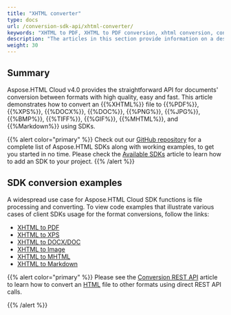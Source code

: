 ```yaml
---
title: "XHTML converter"
type: docs
url: /conversion-sdk-api/xhtml-converter/
keywords: "XHTML to PDF, XHTML to PDF conversion, xhtml conversion, convert XHTML, XHTML to XPS, XHTML to DOCX, XHTML to Image, asynchronous conversion, conversion SDK, convert XHTML to MHTML, Python, Ruby, Android, Swift, C#, Java, PHP, C++, Node.js"
description: "The articles in this section provide information on a description of conversion features of Aspose.HTML Cloud SDK API and the list of supported XHTML files conversion scenarios using various SDKs. The SDKs are wrappers upon REST API to help developers speed up their development. SDKs are available in PHP, Perl, Android, Swift, C#, Java and more."
weight: 30
---
```


## **Summary**

Aspose.HTML Cloud v4.0 provides the straightforward API for documents' conversion between formats with high quality, easy and fast. This article demonstrates how to convert an {{%XHTML%}} file to {{%PDF%}}, {{%XPS%}}, {{%DOCX%}}, {{%DOC%}}, {{%PNG%}}, {{%JPG%}}, {{%BMP%}}, {{%TIFF%}}, {{%GIF%}}, {{%MHTML%}}, and {{%Markdown%}} using SDKs.

{{% alert color="primary" %}} 
Check out our [GitHub repository](https://github.com/aspose-html-cloud) for a complete list of Aspose.HTML SDKs along with working examples, to get you started in no time. Please check the [Available SDKs](/html/available-sdks/) article to learn how to add an SDK to your project.
{{% /alert %}} 

## **SDK conversion examples**

A widespread use case for Aspose.HTML Cloud SDK functions is file processing and converting. To view code examples that illustrate various cases of client SDKs usage for the format conversions, follow the links:

 - [XHTML to PDF](/html/conversion-sdk-api/xhtml-to-pdf/) 
 - [XHTML to XPS](/html/conversion-sdk-api/xhtml-to-xps/)
 - [XHTML to DOCX/DOC](/html/conversion-sdk-api/xhtml-to-docx/) 
 - [XHTML to Image](/html/conversion-sdk-api/xhtml-to-image/) 
 - [XHTML to MHTML](/html/conversion-sdk-api/xhtml-to-mhtml/) 
 - [XHTML to Markdown](/html/conversion-sdk-api/xhtml-to-markdown/) 

{{% alert color="primary" %}} 
Please see the [Conversion REST API](/html/conversion-rest-api/) article to learn how to convert an [HTML](https://docs.fileformat.com/web/html/) file to other formats using direct REST API calls.

{{% /alert %}} 

